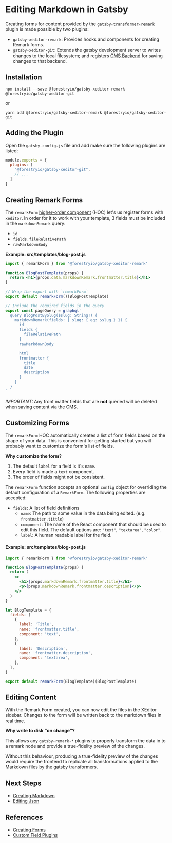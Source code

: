 # Editing Markdown in Gatsby

Creating forms for content provided by the [`gatsby-transformer-remark`](https://github.com/gatsbyjs/gatsby/tree/master/packages/gatsby-transformer-remark) plugin is made possible by two plugins:

- `gatsby-xeditor-remark`: Provides hooks and components for creating Remark forms.
- `gatsby-xeditor-git`: Extends the gatsby development server to writes changes to the local filesystem;
  and registers [CMS Backend](../concepts/backends.md) for saving changes to that backend.

## Installation

```
npm install --save @forestryio/gatsby-xeditor-remark @forestryio/gatsby-xeditor-git
```

or

```
yarn add @forestryio/gatsby-xeditor-remark @forestryio/gatsby-xeditor-git
```

## Adding the Plugin

Open the `gatsby-config.js` file and add make sure the following plugins are listed:

```JavaScript
module.exports = {
  plugins: [
    "@forestryio/gatsby-xeditor-git",
    // ...
  ]
}
```

## Creating Remark Forms

The `remarkForm` [higher-order component](https://reactjs.org/docs/higher-order-components.html) (HOC) let's us register forms with `xeditor`. In order for it to work with your template, 3 fields must be included in the `markdownRemark` query:

- `id`
- `fields.fileRelativePath`
- `rawMarkdownBody`

**Example: src/templates/blog-post.js**

```jsx
import { remarkForm } from '@forestryio/gatsby-xeditor-remark'

function BlogPostTemplate(props) {
  return <h1>{props.data.markdownRemark.frontmatter.title}</h1>
}

// Wrap the export with `remarkForm`
export default remarkForm()(BlogPostTemplate)

// Include the required fields in the query
export const pageQuery = graphql`
  query BlogPostBySlug($slug: String!) {
    markdownRemark(fields: { slug: { eq: $slug } }) {
      id
      fields {
        fileRelativePath
      }
      rawMarkdownBody

      html
      frontmatter {
        title
        date
        description
      }
    }
  }
`
```

_IMPORTANT:_ Any front matter fields that are **not** queried will be deleted when saving content via the CMS.

## Customizing Forms

The `remarkForm` HOC automatically creates a list of form fields based on the shape of your data. This is convenient for getting started but you will probably want to customize the form's list of fields.

**Why customize the form?**

1. The default `label` for a field is it's `name`.
1. Every field is made a `text` component.
1. The order of fields might not be consistent.

The `remarkForm` function accepts an optional `config` object for overriding the default configuration of a `RemarkForm`. The following properties are accepted:

- `fields`: A list of field definitions
  - `name`: The path to some value in the data being edited. (e.g. `frontmatter.tittle`)
  - `component`: The name of the React component that should be used to edit this field.
    The default options are: `"text"`, `"textarea"`, `"color"`.
  - `label`: A human readable label for the field.

#### Example: src/templates/blog-post.js

```jsx
import { remarkForm } from '@forestryio/gatsby-xeditor-remark'

function BlogPostTemplate(props) {
  return (
    <>
      <h1>{props.markdownRemark.frontmatter.title}</h1>
      <p>{props.markdownRemark.frontmatter.description}</p>
    </>
  )
}

let BlogTemplate = {
  fields: [
    {
      label: 'Title',
      name: 'frontmatter.title',
      component: 'text',
    },
    {
      label: 'Description',
      name: 'frontmatter.description',
      component: 'textarea',
    },
  ],
}

export default remarkForm(BlogTemplate)(BlogPostTemplate)
```

## Editing Content

With the Remark Form created, you can now edit the files in the XEditor sidebar. Changes to the form
will be written back to the markdown files in real time.

**Why write to disk "on change"?**

This allows any `gatsby-remark-*` plugins to properly transform the data in to a remark node and
provide a true-fidelity preview of the changes.

Without this behaviour, producing a true-fidelity preview of the changes would require the frontend
to replicate all transformations applied to the Markdown files by the gatsby transformers.

## Next Steps

- [Creating Markdown](./creating-markdown.md)
- [Editing Json](./editing-json.md)

## References

- [Creating Forms](../react/creating-forms.md)
- [Custom Field Plugins](./custom-field-plugins.md)
